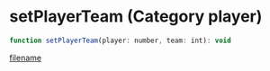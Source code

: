 # setPlayerTeam (Category player)

```js
function setPlayerTeam(player: number, team: int): void
```

[filename](setPlayerTeam_m.md ':include')